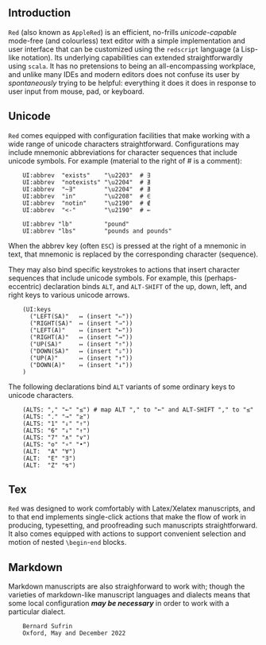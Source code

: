 

## Introduction


`Red` (also known as `AppleRed`) is an efficient, no-frills
*unicode-capable* mode-free (and colourless) text editor with a
simple implementation and user interface that can be customized
using the `redscript` language (a Lisp-like notation).  Its underlying
capabilities can extended straightforwardly using `scala`.  It has
no pretensions to being an all-encompassing workplace, and unlike
many IDEs and modern editors does not confuse its user by *spontaneously*
trying to be helpful: everything it does it does in response to
user input from mouse, pad, or keyboard.

## Unicode


`Red` comes equipped with configuration facilities that make working with a
wide range of unicode characters straightforward.  Configurations may
include mnemonic abbreviations for character sequences that include unicode
symbols. For example (material to the right of # is a comment):

~~~~~
    UI:abbrev  "exists"    "\u2203"  # ∃
    UI:abbrev  "notexists" "\u2204"  # ∄
    UI:abbrev  "~∃"        "\u2204"  # ∄
    UI:abbrev  "in"        "\u2208"  # ∈
    UI:abbrev  "notin"     "\u2190"  # ∉
    UI:abbrev  "<-"        "\u2190"  # ←
 
    UI:abbrev "lb"         "pound"
    UI:abbrev "lbs"        "pounds and pounds"
~~~~~

When the abbrev key (often `ESC`) is pressed at the right of a
mnemonic in text, that mnemonic is replaced by the corresponding
character (sequence).

They may also bind specific keystrokes to actions that insert
character sequences that include unicode symbols. For example,
this (perhaps-eccentric) declaration binds `ALT`, and `ALT-SHIFT`
of the up, down, left, and right keys to various unicode arrows.

~~~~~
    (UI:keys
      ("LEFT(SA)"   ↦ (insert "⇐"))
      ("RIGHT(SA)"  ↦ (insert "⇒"))
      ("LEFT(A)"    ↦ (insert "←"))
      ("RIGHT(A)"   ↦ (insert "→"))
      ("UP(SA)"     ↦ (insert "⇑"))
      ("DOWN(SA)"   ↦ (insert "⇓"))
      ("UP(A)"      ↦ (insert "↑"))
      ("DOWN(A)"    ↦ (insert "↓"))
    )
~~~~~


The following declarations bind `ALT` variants of some ordinary keys
to unicode characters.

~~~~~
    (ALTS: "," "←" "≤") # map ALT "," to "←" and ALT-SHIFT "," to "≤"
    (ALTS: "." "→" "≥")
    (ALTS: "1" "⇓" "⇑")
    (ALTS: "6" "↓" "↑")
    (ALTS: "7" "∧" "∨")
    (ALTS: "o" "∘" "•")
    (ALT:  "A" "∀")
    (ALT:  "E" "∃")
    (ALT:  "Z" "↯")
~~~~~



## Tex


`Red` was designed to work comfortably with Latex/Xelatex manuscripts,
and to that end implements single-click actions that make the flow
of work in producing, typesetting, and proofreading such manuscripts
straightforward.
It also comes equipped with actions to support convenient selection and
motion of nested `\begin`-`end` blocks.

## Markdown


Markdown manuscripts are also straighforward to work with; though
the varieties of markdown-like manuscript languages and dialects
means that some local configuration ***may be necessary*** in order to
work with a particular dialect.



        Bernard Sufrin
        Oxford, May and December 2022